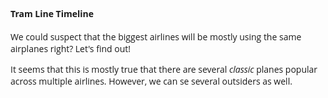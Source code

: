 #### Tram Line Timeline 

We could suspect that the biggest airlines will be mostly using the same airplanes right?
Let's find out!

It seems that this is mostly true that there are several *classic* planes 
popular across multiple airlines. However, we can se several outsiders as well.


<HTML>
<style>
  body {
    font-family: "Open Sans", sans-serif;
  }
  #main {
    width: 960px;
  }
  .axis .domain {
    display: none;
  }
</style>
<body onload='main()'>
    <div id="slopegraph"></div>
</body>


 <script src="https://d3js.org/d3.v4.min.js"></script>

<script type="text/javascript">
    function main() {

        WIDTH = 600;
        HEIGHT = 30650;

        LEFT_MARGIN = 150;
        RIGHT_MARGIN = 150;
        TOP_MARGIN = 50;
        BOTTOM_MARGIN = 50;
        TIME_SCALE = 2000
        time0 = 1552449600000

        var t = d3.json("./trams_line/data52_small.json", function(error, data){
            // console.log("data")
            // console.log(data["Czerwone Maki P+R"]['8059232507168141832'])
            example = data["Czerwone Maki P+R"]['8059232507168141832']
            maki = data["Czerwone Maki P+R"]
            piast = data["Os.Piastow"]

            var lineFunction = d3.line()
                .x(function(d) { return d.x; })
                .y(function(d) { return d.y; })
                // .interpolate("linear");

            var sg = d3.select('#slopegraph')
                .append('svg')
                .attr('width', WIDTH)
                .attr('height', HEIGHT);


            for (var key in maki){
                example = maki[key]
                // console.log(key)
                // console.log(example)
                startTime = example['start_time']
                sum_distance = example['sum_distance']
                if (sum_distance == 0){
                    continue
                }
                if (example['distances'].length < 10){
                    continue
                }
                var aggrX = LEFT_MARGIN
                var aggrY = TOP_MARGIN + (startTime-time0)/TIME_SCALE
                console.log(aggrY)
                var curve = []
                delta = 0.8*WIDTH*(767773 - sum_distance)/767773
                for (var i = 0; i < example['distances'].length; i++) {
                    elem = example['distances'][i]
                    d = elem['distance']
                    aggrX += 0.8*WIDTH*d/767773
                    aggrY += elem['deltaT']/TIME_SCALE
                    curve.push({ "x": aggrX + delta, "y": aggrY})
                }
                console.log(curve)
                var lineGraph = sg.append("path")
                    .attr("d", lineFunction(curve))
                    .attr("stroke", "blue")
                    .attr("stroke-width", 2)
                    .attr("fill", "none");
            }

           
            for (var key in piast){
                example = piast[key]
                // console.log(key)
                // console.log(example)
                startTime = example['start_time']
                sum_distance = example['sum_distance']
                if (sum_distance == 0){
                    continue
                }
                if (example['distances'].length < 10){
                    continue
                }

                var aggrX = LEFT_MARGIN + WIDTH*0.8
                var aggrY = TOP_MARGIN + (startTime-time0)/TIME_SCALE
                console.log(aggrY)
                var curve = []
                delta = 0.8*WIDTH*(767773 - sum_distance)/767773

                for (var i = 0; i < example['distances'].length; i++) {
                    elem = example['distances'][i]
                    d = elem['distance']
                    aggrX -= 0.8*WIDTH*d/767773
                    aggrY += elem['deltaT']/TIME_SCALE
                    curve.push({ "x": aggrX-delta, "y": aggrY})
                }
                console.log(curve)
                var lineGraph = sg.append("path")
                    .attr("d", lineFunction(curve))
                    .attr("stroke", "green")
                    .attr("stroke-width", 2)
                    .attr("fill", "none");
            }
            for (var i = 0; i < 400; i++) {
                step = 1000 * 60 * 15
                var newDate = new Date();
                newDate.setTime(time0 + step * i);
                var hour = newDate.getHours();
                var min = newDate.getMinutes();
                hour = (hour < 10 ? "0" : "") + hour;
                min = (min < 10 ? "0" : "") + min;

                sg.append('svg:text')
                    .attr('x', LEFT_MARGIN - 50)
                    .attr('y', TOP_MARGIN/2 + step * i / TIME_SCALE )
                    .attr('text-anchor', 'end')
                    .attr('opacity', .5)
                    .text(hour + ":" + min) 
               }
            



        })
}
</script>
</HTML>


